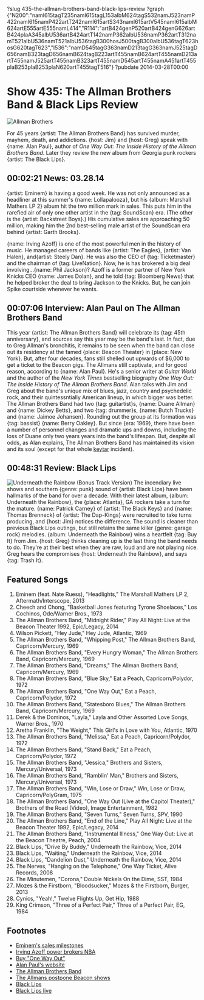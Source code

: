 ?slug 435-the-allman-brothers-band-black-lips-review
?graph {"N200":"namI615tagT235namI615tagL153albM624tagS532namJ523namP422namI615namP422artT242namI615artS343namI615artV545namI615albM624artE555artE555namL414","R114":"artB424genP520artB424genG626artB424plaA345albU536artB424artT142namP362albU536namP362artT312namT521albU536namT521albU536tagB300hosJ500tagB300albU536tagT623hosG620tagT623","I536":"namD545tagG363namD213tagG363namJ525tagD656namB323tagD656namB624tagB223artT455namB624artT455namD213artT455namJ525artT455namB323artT455namD545artT455namA451artT455plaB253plaB253plaN620artT455tagT516"}
?pubdate 2014-03-28T00:00

# Show 435: The Allman Brothers Band & Black Lips Review

![Allman Brothers](http://static.soundopinions.org/images/2014/allmanbros_web.jpg)

For 45 years {artist: The Allman Brothers Band} has survived murder, mayhem, death, and addictions. {host: Jim} and {host: Greg} speak with {name: Alan Paul}, author of *One Way Out: The Inside History of the Allman Brothers Band*. Later they review the new album from Georgia punk rockers {artist: The Black Lips}.


## 00:02:21 News: 03.28.14
{artist: Eminem} is having a good week. He was not only announced as a headliner at this summer's {name: Lollapalooza}, but his {album: Marshall Mathers LP 2} album hit the two million mark in sales. This puts him in the rarefied air of only one other artist in the {tag: SoundScan} era. (The other is the {artist: Backstreet Boys}.) His cumulative sales are approaching 50 million, making him the 2nd best-selling male artist of the SoundScan era behind {artist: Garth Brooks}. 

{name: Irving Azoff} is one of the most powerful men in the history of music. He managed careers of bands like {artist: The Eagles}, {artist: Van Halen}, and{artist:  Steely Dan}. He was also the CEO of {tag: Ticketmaster} and the chairman of {tag: LiveNation}. Now, he is has brokered a big deal involving…{name: Phil Jackson}? Azoff is a former partner of New York Knicks CEO {name: James Dolan}, and he told {tag: Bloomberg News} that he helped broker the deal to bring Jackson to the Knicks. But, he can join Spike courtside whenever he wants.

## 00:07:06 Interview: Alan Paul on The Allman Brothers Band
 This year {artist: The Allman Brothers Band} will celebrate its {tag: 45th anniversary}, and sources say this year may be the band's last. In fact, due to Greg Allman's bronchitis, it remains to be seen when the band can close out its residency at the famed {place: Beacon Theater} in {place: New York}. But, after four decades, fans still shelled out upwards of $6,000 to get a ticket to the Beacon gigs. The Allmans still captivate, and for good reason, according to {name: Alan Paul}. He's a senior writer at *Guitar World* and the author of the *New York Times* bestselling biography *One Way Out: The Inside History of The Allman Brothers Band*. Alan talks with Jim and Greg about the band's unique mix of blues, jazz, country and psychedelic rock, and their quintessntially American lineup, in which bigger was better. The Allman Brothers Band had two {tag: guitartist}s, {name: Duane Allman} and {name: Dickey Betts}, and two {tag: drummer}s, {name: Butch Trucks} and {name: Jaimoe Johansen}. Rounding out the group at its formation was {tag: bassist} {name: Berry Oakley}. But since {era: 1969}, there have been a number of personnel changes and dramatic ups and downs, including the loss of Duane only two years years into the band's lifespan. But, despite all odds, as Alan explains, The Allman Brothers Band has maintained its vision and its soul (except for that whole [keytar](http://youtu.be/Cq4nx_Vvt_Y?t=2m14s) incident).

## 00:48:31 Review: Black Lips
![Underneath the Rainbow (Bonus Track Version)](http://is1.mzstatic.com/image/thumb/Music6/v4/90/eb/6a/90eb6ac4-3694-3c57-a971-45dcbf2cbbc8/source/600x600bb.jpg "28624696/797354503")
The incendiary live shows and southern {genre: punk} sound of {artist: Black Lips} have been hallmarks of the band for over a decade. With their latest album, {album: Underneath the Rainbow}, the {place: Atlanta}, GA rockers take a turn for the mature. {name: Patrick Carney} of {artist: The Black Keys} and {name: Thomas Brenneck} of {artist: The Dap-Kings} were recruited to take turns producing, and {host: Jim} notices the difference. The sound is cleaner than previous Black Lips outings, but still retains the same killer {genre: garage rock} melodies. {album: Underneath the Rainbow} wins a heartfelt {tag: Buy It} from Jim.  {host: Greg} thinks cleaning up is the last thing the band needs to do. They're at their best when they are raw, loud and are not playing nice. Greg hears the compromises {host: Underneath the Rainbow}, and says {tag: Trash It}.

## Featured Songs
1. Eminem (feat. Nate Ruess), "Headlights," The Marshall Mathers LP 2, Aftermath/Interscope, 2013
1. Cheech and Chong, "Basketball Jones featuring Tyrone Shoelaces," Los Cochinos, Ode/Warner Bros., 1973
1. The Allman Brothers Band, "Midnight Rider," Play All Night: Live at the Beacon Theater 1992, Epic/Legacy, 2014
1. Wilson Pickett, "Hey Jude," Hey Jude, Atlantic, 1969
1. The Allman Brothers Band, "Whipping Post," The Allman Brothers Band, Capricorn/Mercury, 1969
1. The Allman Brothers Band, "Every Hungry Woman," The Allman Brothers Band, Capricorn/Mercury, 1969
1. The Allman Brothers Band, "Dreams," The Allman Brothers Band, Capricorn/Mercury, 1969
1. The Allman Brothers Band, "Blue Sky," Eat a Peach, Capricorn/Polydor, 1972
1. The Allman Brothers Band, "One Way Out," Eat a Peach, Capricorn/Polydor, 1972
1. The Allman Brothers Band, "Statesboro Blues," The Allman Brothers Band, Capricorn/Mercury, 1969
1. Derek & the Dominos, "Layla," Layla and Other Assorted Love Songs, Warner Bros., 1970
1. Aretha Franklin, "The Weight," This Girl's in Love with You, Atlantic, 1970
1. The Allman Brothers Band, "Melissa," Eat a Peach, Capricorn/Polydor, 1972
1. The Allman Brothers Band, "Stand Back," Eat a Peach, Capricorn/Polydor, 1972
1. The Allman Brothers Band, "Jessica," Brothers and Sisters, Mercury/Universal, 1973
1. The Allman Brothers Band, "Ramblin' Man," Brothers and Sisters, Mercury/Universal, 1973
1. The Allman Brothers Band, "Win, Lose or Draw," Win, Lose or Draw, Capricorn/PolyGram, 1975
1. The Allman Brothers Band, "One Way Out (Live at the Capitol Theater)," Brothers of the Road (Video), Image Entertainment, 1982
1. The Allman Brothers Band, "Seven Turns," Seven Turns, SPV, 1990
1. The Allman Brothers Band, "End of the Line," Play All Night: Live at the Beacon Theater 1992, Epic/Legacy, 2014
1. The Allman Brothers Band, "Instrumental Illness," One Way Out: Live at the Beacon Theatre, Peach, 2004
1. Black Lips, "Drive By Buddy," Underneath the Rainbow, Vice, 2014
1. Black Lips, "Waiting," Underneath the Rainbow, Vice, 2014
1. Black Lips, "Dandelion Dust," Underneath the Rainbow, Vice, 2014
1. The Nerves, "Hanging on the Telephone," One Way Ticket, Alive Records, 2008
1. The Minutemen, "Corona," Double Nickels On the Dime, SST, 1984
1. Mozes & the Firstborn, "Bloodsucker," Mozes & the Firstborn, Burger, 2013
1. Cynics, "Yeah!," Twelve Flights Up, Get Hip, 1988
1. King Crimson, "Three of a Perfect Pair," Three of a Perfect Pair, EG, 1984


## Footnotes
- [Eminem's sales milestones](http://www.billboard.com/articles/columns/the-juice/5944791/eminem-marks-sales-hot-100-milestones)
- [Irving Azoff power brokers NBA](http://www.bloomberg.com/news/2014-03-18/azoff-flexes-floor-seat-mafia-muscle-in-landing-phil-jackson.html)
- [Buy "One Way Out"](http://www.amazon.com/One-Way-Out-History-Brothers/dp/1250040493)
- [Alan Paul's website](http://alanpaul.net/)
- [The Allman Brothers Band](http://www.allmanbrothersband.com/‎)
- [The Allmans postpone Beacon shows](http://artsbeat.blogs.nytimes.com/2014/03/24/allman-brothers-postpone-remaining-beacon-shows/)
- [Black Lips](http://black-lips.com/)
- [Black Lips live](http://www.youtube.com/watch?v=WDIScX7YEn0)
